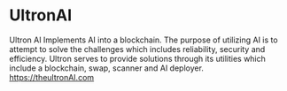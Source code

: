 # UltronAI
Ultron AI Implements AI into a blockchain. The purpose of utilizing AI is to attempt to solve the challenges which includes reliability, security and efficiency. Ultron serves to provide solutions through its utilities which include a blockchain, swap, scanner and AI deployer.
https://theultronAI.com
